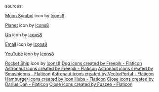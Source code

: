 sources:

<a target="_blank" href="https://icons8.com/icon/oItmVyK4P1fj/moon-symbol">Moon Symbol</a> icon by <a target="_blank" href="https://icons8.com">Icons8</a>


<a target="_blank" href="https://icons8.com/icon/jiKYR2biJFHO/planet">Planet</a> icon by <a target="_blank" href="https://icons8.com">Icons8</a>

<a target="_blank" href="https://icons8.com/icon/26124/slide-up">Up</a> icon by <a target="_blank" href="https://icons8.com">Icons8</a>

<a target="_blank" href="https://icons8.com/icon/baRhMh2wmjbT/mail">Email</a> icon by <a target="_blank" href="https://icons8.com">Icons8</a>


<a target="_blank" href="https://icons8.com/icon/37325/youtube">YouTube</a> icon by <a target="_blank" href="https://icons8.com">Icons8</a>

<a target="_blank" href="https://icons8.com/icon/pvRqtncLYdo4/rocket">Rocket Ship</a> icon by <a target="_blank" href="https://icons8.com">Icons8</a>
<a href="https://www.flaticon.com/free-icons/dog" title="dog icons">Dog icons created by Freepik - Flaticon</a>
<a href="https://www.flaticon.com/free-icons/astronaut" title="astronaut icons">Astronaut icons created by Freepik - Flaticon</a>
<a href="https://www.flaticon.com/free-icons/astronaut" title="astronaut icons">Astronaut icons created by Smashicons - Flaticon</a>
<a href="https://www.flaticon.com/free-icons/astronaut" title="astronaut icons">Astronaut icons created by VectorPortal - Flaticon</a>
<a href="https://www.flaticon.com/free-icons/hamburger" title="hamburger icons">Hamburger icons created by Icon Hubs - Flaticon</a>
<a href="https://www.flaticon.com/free-icons/close" title="close icons">Close icons created by Darius Dan - Flaticon</a>
<a href="https://www.flaticon.com/free-icons/close" title="close icons">Close icons created by Fuzzee - Flaticon</a>
